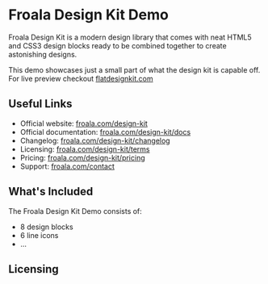 # Froala Design Kit Demo
Froala Design Kit is a modern design library that comes with neat HTML5 and CSS3 design blocks ready to be combined together to create astonishing designs.

This demo showcases just a small part of what the design kit is capable off. For live preview checkout [flatdesignkit.com](http://flatdesignkit.com)

## Useful Links
* Official website:  [froala.com/design-kit](http://froala.com/design-kit)
* Official documentation:  [froala.com/design-kit/docs](http://froala.com/design-kit/docs)
* Changelog:  [froala.com/design-kit/changelog](http://froala.com/design-kit/changelog)
* Licensing: [froala.com/design-kit/terms](http://froala.com/design-kit/terms)
* Pricing: [froala.com/design-kit/pricing](http://froala.com/design-kit/pricing)
* Support: [froala.com/contact](http://froala.com/contact)

## What's Included
The Froala Design Kit Demo consists of:
* 8 design blocks
* 6 line icons
* ...

## Licensing
